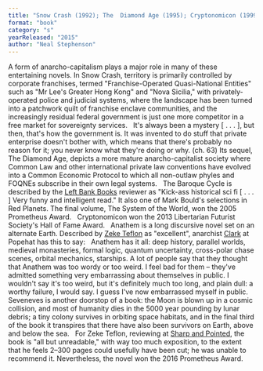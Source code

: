```yaml
---
title: "Snow Crash (1992); The  Diamond Age (1995); Cryptonomicon (1999); The Baroque  Cycle—Quicksilver   (2003), The Confusion   (2004), and System of the World  (2004); Anathem (2008); Seveneves"
format: "book"
category: "s"
yearReleased: "2015"
author: "Neal Stephenson"
---
```

A form of anarcho-capitalism plays a major role in many of these  entertaining novels. In Snow Crash, territory is primarily controlled by corporate  franchises, termed "Franchise-Operated Quasi-National Entities" such as "Mr  Lee's Greater Hong Kong" and "Nova Sicilia," with privately-operated police  and judicial systems, where the landscape has been turned into a patchwork  quilt of franchise enclave communities, and the increasingly residual federal government is just one more competitor in a free market for sovereignty  services.
 
It's always been a mystery [ . . . ],  but then, that's how the government is. It was invented to do stuff that private  enterprise doesn't bother with, which means that there's probably no reason for  it; you never know what they're doing or why. (ch. 63)
Its sequel, The Diamond Age, depicts a  more mature anarcho-capitalist society where Common Law and other international  private law conventions have evolved into a Common Economic Protocol to which  all non-outlaw phyles and FOQNEs subscribe in their own legal systems.
 
The Baroque Cycle is described  by the <a href="http://www.leftbankbooks.com/sp.php#sf">Left Bank Books</a>  reviewer as "Kick-ass historical sci fi [ . . . ] Very funny and intelligent  read." It also one of Mark Bould's selections in  Red Planets. The final volume, The System of  the World, won the 2005 Prometheus Award.
 
Cryptonomicon won the 2013  Libertarian Futurist Society's Hall of Fame Award.
 
Anathem is a long discursive novel set on an  alternate Earth. Described by <a href="https://seesharppress.wordpress.com/2015/06/20/book-review-seveneves-by-neal-stephenson/"> Zeke Teflon</a> as "excellent", anarchist <a href="https://www.popehat.com/2013/12/21/clarks-favorite-books-part-1-science-fiction/"> Clark</a> at Popehat has this to say:
 
Anathem has it all: deep history, parallel worlds,  medieval monasteries, formal logic, quantum uncertainty, cross-polar chase  scenes, orbital mechanics, starships. A lot of people say that they thought that  Anathem was too wordy or too weird. I feel bad for them – they've admitted  something very embarrassing about themselves in public.
I wouldn't say it's too weird, but it's definitely much  too long, and plain dull: a worthy failure, I would say. I guess I've now  embarrassed myself in public.
 
Seveneves is another doorstop of a book: the Moon  is blown up in a cosmic collision, and most of humanity dies in the 5000 year  pounding by lunar debris; a tiny colony survives in orbiting space habitats, and  in the final third of the book it transpires that there have also been survivors  on Earth, above and below the sea. 
 
For Zeke Teflon, reviewing at <a href="https://seesharppress.wordpress.com/2015/06/20/book-review-seveneves-by-neal-stephenson/"> Sharp and Pointed</a>, the book is "all but unreadable," with way too much  exposition, to the extent that he feels 2–300 pages could usefully have been  cut; he was unable to recommend it. Nevertheless, the novel won the 2016  Prometheus Award.
 